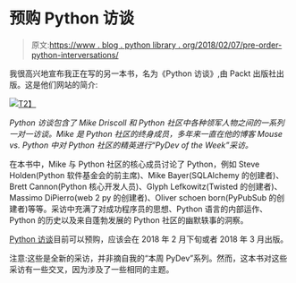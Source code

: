 # 预购 Python 访谈

> 原文:[https://www . blog . python library . org/2018/02/07/pre-order-python-interversations/](https://www.blog.pythonlibrary.org/2018/02/07/pre-order-python-interviews/)

我很高兴地宣布我正在写的另一本书，名为《Python 访谈》,由 Packt 出版社出版。这是他们网站的简介:

[![](../Images/73c2e9c251f81616c9e1d1ff2c3a059d.png)T2】](https://www.packtpub.com/web-development/python-interviews)

*Python 访谈包含了 Mike Driscoll 和 Python 社区中各种领军人物之间的一系列一对一访谈。Mike 是 Python 社区的终身成员，多年来一直在他的博客 Mouse vs. Python 中对 Python 社区的精英进行“PyDev of the Week”采访。*

在本书中，Mike 与 Python 社区的核心成员讨论了 Python，例如 Steve Holden(Python 软件基金会的前主席)、Mike Bayer(SQLAlchemy 的创建者)、Brett Cannon(Python 核心开发人员)、Glyph Lefkowitz(Twisted 的创建者)、Massimo DiPierro(web 2 py 的创建者)、Oliver schoen born(PyPubSub 的创建者)等等。采访中充满了对成功程序员的思想、Python 语言的内部运作、Python 的历史以及来自蓬勃发展的 Python 社区的幽默轶事的洞察。

[Python 访谈](https://www.packtpub.com/web-development/python-interviews)目前可以预购，应该会在 2018 年 2 月下旬或者 2018 年 3 月出版。

注意:这些是全新的采访，并非摘自我的“本周 PyDev”系列。然而，这本书对这些采访有一些交叉，因为涉及了一些相同的主题。